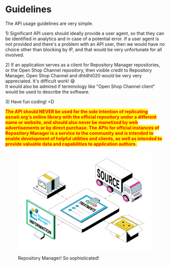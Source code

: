 # Guidelines

The API usage guidelines are very simple.

1\) Significant API users should ideally provide a user agent, so that they can be identified in analytics and in case of a potential error. If a user agent is not provided and there's a problem with an API user, then we would have no choice other than blocking by IP, and that would be very unfortunate for all involved.

2\) If an application serves as a client for Repository Manager repositories, or the Open Shop Channel repository, then visible credit to Repository Manager, Open Shop Channel and dhtdht020 would be very very appreciated. It's difficult work! :smile:\
It would also be admired if terminology like "Open Shop Channel client" would be used to describe the software.

3\) Have fun coding! =D

<mark style="color:red;">**The API should NEVER be used for the sole intention of replicating oscwii.org's online library with the official repository under a different name or website, and should also never be monetized by web advertisements or by direct purchase. The APIs for official instances of Repository Manager is a service to the community and is intended to enable development of helpful utilities and clients, as well as intended to provide valuable data and capabilities to application authors.**</mark>

<figure><img src="../.gitbook/assets/repository-manager-supply-chain.png" alt=""><figcaption><p>Repository Manager! So sophisticated!</p></figcaption></figure>
